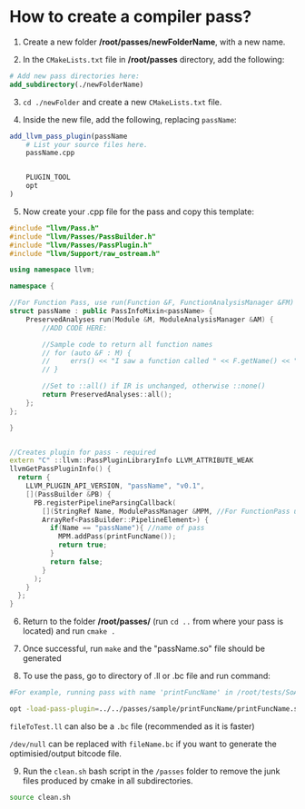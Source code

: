 # How to create a compiler pass?

1. Create a new folder **/root/passes/newFolderName**, with a new name.

2. In the `CMakeLists.txt` file in **/root/passes** directory, add the following:
``` cmake
# Add new pass directories here:
add_subdirectory(./newFolderName)
```

3. `cd ./newFolder` and create a new `CMakeLists.txt` file.

4. Inside the new file, add the following, replacing `passName`:

``` cmake
add_llvm_pass_plugin(passName
    # List your source files here.
    passName.cpp


    PLUGIN_TOOL
    opt
)
```
5. Now create your .cpp file for the pass and copy this template:

``` cpp
#include "llvm/Pass.h"
#include "llvm/Passes/PassBuilder.h"
#include "llvm/Passes/PassPlugin.h"
#include "llvm/Support/raw_ostream.h"

using namespace llvm;

namespace {

//For Function Pass, use run(Function &F, FunctionAnalysisManager &FM)
struct passName : public PassInfoMixin<passName> {
    PreservedAnalyses run(Module &M, ModuleAnalysisManager &AM) {
        //ADD CODE HERE:

        //Sample code to return all function names
        // for (auto &F : M) {
        //     errs() << "I saw a function called " << F.getName() << "!\n";
        // }

        //Set to ::all() if IR is unchanged, otherwise ::none()
        return PreservedAnalyses::all();
    };
};

}


//Creates plugin for pass - required
extern "C" ::llvm::PassPluginLibraryInfo LLVM_ATTRIBUTE_WEAK
llvmGetPassPluginInfo() {
  return {
    LLVM_PLUGIN_API_VERSION, "passName", "v0.1",
    [](PassBuilder &PB) {
      PB.registerPipelineParsingCallback(
        [](StringRef Name, ModulePassManager &MPM, //For FunctionPass use FunctionPassManager &FPM
        ArrayRef<PassBuilder::PipelineElement>) {
          if(Name == "passName"){ //name of pass
            MPM.addPass(printFuncName());
            return true;
          }
          return false;
        }
      );
    }
  };
}
```
6. Return to the folder **/root/passes/** (run `cd ..` from where your pass is located) and run `cmake .`

7. Once successful, run `make` and the "passName.so" file should be generated

8. To use the pass, go to directory of .ll or .bc file and run command:

``` bash
#For example, running pass with name 'printFuncName' in /root/tests/SoA folder

opt -load-pass-plugin=../../passes/sample/printFuncName/printFuncName.so -passes="printFuncName"  < fileToTest.ll > /dev/null
```
`fileToTest.ll` can also be a `.bc` file (recommended as it is faster)

`/dev/null` can be replaced with `fileName.bc` if you want to generate the optimisied/output bitcode file.

9. Run the `clean.sh` bash script in the `/passes` folder to remove the junk files produced by cmake in all subdirectories.

```bash
source clean.sh
```

